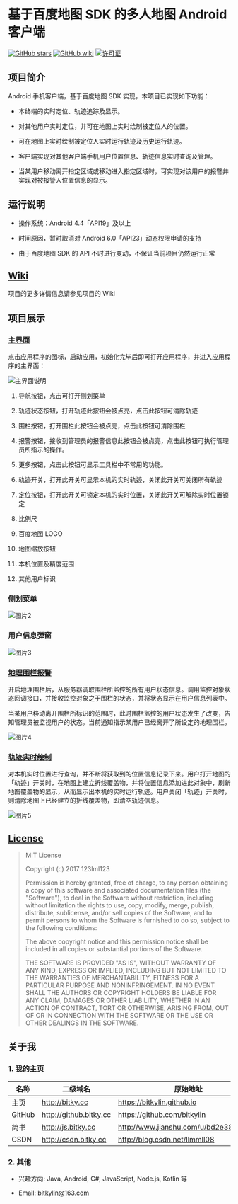 # 基于百度地图 SDK 的多人地图 Android 客户端

[![GitHub stars](https://img.shields.io/github/stars/bitkylin/MapForTour.svg)](https://github.com/bitkylin/MapForTour/stargazers)
[![GitHub wiki](https://img.shields.io/badge/publish-Wiki-brightgreen.svg)](https://github.com/bitkylin/MapForTour/wiki)
[![许可证](https://img.shields.io/badge/许可证-MIT-blue.svg)](https://github.com/bitkylin/MapForTour/blob/master/LICENSE)

## 项目简介

Android 手机客户端，基于百度地图 SDK 实现，本项目已实现如下功能：

- 本终端的实时定位、轨迹追踪及显示。

- 对其他用户实时定位，并可在地图上实时绘制被定位人的位置。

- 可在地图上实时绘制被定位人实时运行轨迹及历史运行轨迹。

- 客户端实现对其他客户端手机用户位置信息、轨迹信息实时查询及管理。

- 当某用户移动离开指定区域或移动进入指定区域时，可实现对该用户的报警并实现对被报警人位置信息的显示。

## 运行说明

- 操作系统：Android 4.4「API19」及以上

- 时间原因，暂时取消对 Android 6.0「API23」动态权限申请的支持

- 由于百度地图 SDK 的 API 不时进行变动，不保证当前项目仍然运行正常

## [Wiki](https://github.com/bitkylin/MapForTour/wiki)

项目的更多详情信息请参见项目的 Wiki

## 项目展示

### [主界面](https://github.com/bitkylin/MapForTour/wiki/软件界面及登录)

点击应用程序的图标，启动应用，初始化完毕后即可打开应用程序，并进入应用程序的主界面：

![主界面说明](./img/img1.jpg)

1. 导航按钮，点击可打开侧划菜单

2. 轨迹状态按钮，打开轨迹此按钮会被点亮，点击此按钮可清除轨迹

3. 围栏按钮，打开围栏此按钮会被点亮，点击此按钮可清除围栏

4. 报警按钮，接收到管理员的报警信息此按钮会被点亮，点击此按钮可执行管理员所指示的操作。

5. 更多按钮，点击此按钮可显示工具栏中不常用的功能。

6. 轨迹开关，打开此开关可显示本机的实时轨迹，关闭此开关可关闭所有轨迹

7. 定位按钮，打开此开关可锁定本机的实时位置，关闭此开关可解除实时位置锁定

8. 比例尺

9. 百度地图 LOGO

10. 地图缩放按钮

11. 本机位置及精度范围

12. 其他用户标识

### 侧划菜单

![图片2](./img/img2.jpg)

### 用户信息弹窗

![图片3](./img/img3.jpg)

### [地理围栏报警](https://github.com/bitkylin/MapForTour/wiki/地理围栏报警)

开启地理围栏后，从服务器调取围栏所监控的所有用户状态信息。调用监控对象状态回调接口，并接收监控对象之于围栏的状态，并将状态显示在用户信息列表中。

当某用户移动离开围栏所标识的范围时，此时围栏监控的用户状态发生了改变，告知管理员被监视用户的状态。当前通知指示某用户已经离开了所设定的地理围栏。

![图片4](./img/img4.jpg)

### [轨迹实时绘制](https://github.com/bitkylin/MapForTour/wiki/用户运行轨迹显示与检索)

对本机实时位置进行查询，并不断将获取到的位置信息记录下来。用户打开地图的「轨迹」开关时，在地图上建立折线覆盖物，并将位置信息添加进此对象中，刷新地图覆盖物的显示，从而显示出本机的实时运行轨迹。用户关闭「轨迹」开关时，则清除地图上已经建立的折线覆盖物，即清空轨迹信息。

![图片5](./img/img5.jpg)

## [License](https://github.com/bitkylin/MapForTour/blob/master/LICENSE)

> MIT License
> 
> Copyright (c) 2017 123lml123
> 
> Permission is hereby granted, free of charge, to any person obtaining a copy
> of this software and associated documentation files (the "Software"), to deal
> in the Software without restriction, including without limitation the rights
> to use, copy, modify, merge, publish, distribute, sublicense, and/or sell
> copies of the Software, and to permit persons to whom the Software is
> furnished to do so, subject to the following conditions:
> 
> The above copyright notice and this permission notice shall be included in all
> copies or substantial portions of the Software.
> 
> THE SOFTWARE IS PROVIDED "AS IS", WITHOUT WARRANTY OF ANY KIND, EXPRESS OR
> IMPLIED, INCLUDING BUT NOT LIMITED TO THE WARRANTIES OF MERCHANTABILITY,
> FITNESS FOR A PARTICULAR PURPOSE AND NONINFRINGEMENT. IN NO EVENT SHALL THE
> AUTHORS OR COPYRIGHT HOLDERS BE LIABLE FOR ANY CLAIM, DAMAGES OR OTHER
> LIABILITY, WHETHER IN AN ACTION OF CONTRACT, TORT OR OTHERWISE, ARISING FROM,
> OUT OF OR IN CONNECTION WITH THE SOFTWARE OR THE USE OR OTHER DEALINGS IN THE
> SOFTWARE.

## 关于我

### 1. 我的主页

名称|二级域名|原始地址
---|---|---
主页|http://bitky.cc|https://bitkylin.github.io
GitHub|http://github.bitky.cc|https://github.com/bitkylin
简书|http://js.bitky.cc|http://www.jianshu.com/u/bd2e386a6ea8
CSDN|http://csdn.bitky.cc|http://blog.csdn.net/llmmll08


### 2. 其他

- 兴趣方向: Java, Android, C#, JavaScript, Node.js, Kotlin 等

- Email: bitkylin@163.com
